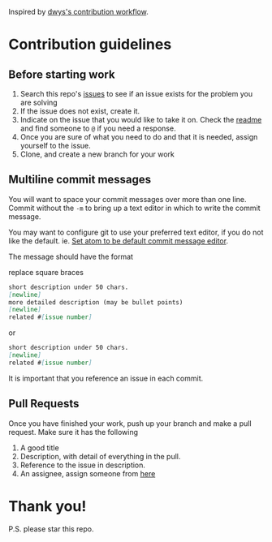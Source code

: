 Inspired by [dwys's contribution workflow](https://www.github.com/dwyl/contributing).

# Contribution guidelines

## Before starting work

 1. Search this repo's [issues](https://www.github.com/foundersandcoders/master-reference/issues) to see if an issue exists for the problem you are solving
 2. If the issue does not exist, create it.
 3. Indicate on the issue that you would like to take it on. Check the [readme](https://github.com/foundersandcoders/master-reference/blob/master/README.md) and find someone to `@` if you need a response.
 4. Once you are sure of what you need to do and that it is needed, assign yourself to the issue.
 5. Clone, and create a new branch for your work

## Multiline commit messages

You will want to space your commit messages over more than one line. Commit without the `-m` to bring up a text editor in which to write the commit message.

You may want to configure git to use your preferred text editor, if you do not like the default. ie. [Set atom to be default commit message editor](https://help.github.com/articles/associating-text-editors-with-git/#using-atom-as-your-editor).

The message should have the format

replace square braces
```md
short description under 50 chars.
[newline]
more detailed description (may be bullet points)
[newline]
related #[issue number]
```
or
```md
short description under 50 chars.
[newline]
related #[issue number]
```

It is important that you reference an issue in each commit.

## Pull Requests

Once you have finished your work, push up your branch and make a pull request. Make sure it has the following

  1. A good title
  2. Description, with detail of everything in the pull.
  3. Reference to the issue in description.
  4. An assignee, assign someone from [here](https://github.com/foundersandcoders/master-reference/blob/master/README.md)

# Thank you!

P.S. please star this repo.
